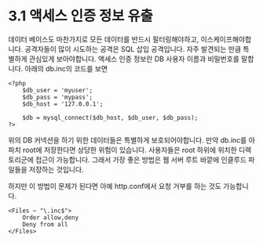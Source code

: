 # 3.1 액세스 인증 정보 유출
 데이터 베이스도 마찬가지로 모든 데이터를 반드시 필터링해야하고, 이스케이프해야합니다. 공격자들이 많이 시도하는 공격은 SQL 삽입 공격입니다. 자주 발견되는 만큼 특별하게 관심있게 보아야합니다.
액세스 인증 정보란 DB 사용자 이름과 비밀번호를 말합니다. 아래의 db.inc의 코드를 보면
```
<?php
    $db_user = 'myuser';
    $db_pass = 'mypass';
    $db_host = '127.0.0.1';

    $db = mysql_connect($db_host, $db_user, $db_pass);
?>
```
위의 DB 커넥션을 하기 위한 데이터들은 특별하게 보호되어야합니다. 만약 db.inc를 아파치 root에 저장한다면 상당한 위험이 있습니다. 사용자들은 root 하위에 위치한 디렉토리군에 접근이 가능합니다. 그래서 가장 좋은 방법은 웹 서버 루트 바깥에 인클루드 파일들을 저장하는 것입니다. 

하지만 이 방법이 문제가 된다면 아예 http.conf에서 요청 거부를 하는 것도 가능합니다.
```
<Files ~ "\.inc$">
    Order allow,deny
    Deny from all
</Files>
```
